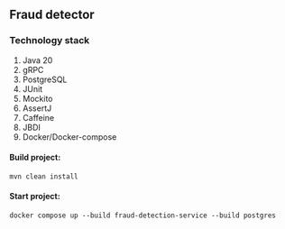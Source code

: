 ## Fraud detector

### Technology stack
1. Java 20
2. gRPC
3. PostgreSQL
4. JUnit
5. Mockito
6. AssertJ
7. Caffeine
8. JBDI
9. Docker/Docker-compose

#### Build project:
```shell
mvn clean install
```

#### Start project:
```shell
docker compose up --build fraud-detection-service --build postgres
```

